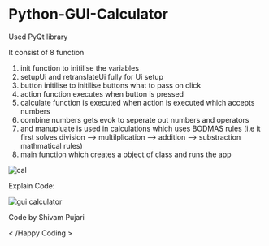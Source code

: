 # Python-GUI-Calculator
Used PyQt library 

It consist of 8 function 

1) init function to initilise the variables
2) setupUi and retranslateUi fully for Ui setup
3) button initilise to initilise buttons what to pass on click
4) action function executes when button is pressed
5) calculate function is executed when action is executed which accepts numbers
6) combine numbers gets evok to seperate out numbers and operators
7) and manupluate is used in calculations which uses BODMAS rules (i.e it first solves division --> multilplication --> addition --> substraction mathmatical rules)
8) main function which creates a object of class and runs the app


![cal](https://github.com/Shiv6116/GUI-Calculator/assets/128344968/01bb8083-1191-401a-acb9-221b5c96beac)


Explain Code:

![gui calculator](https://github.com/Shiv6116/GUI-Calculator/assets/128344968/a20df0ad-4aad-4594-8f6b-eadb4f43d0ff)



Code by Shivam Pujari

< /Happy Coding >
